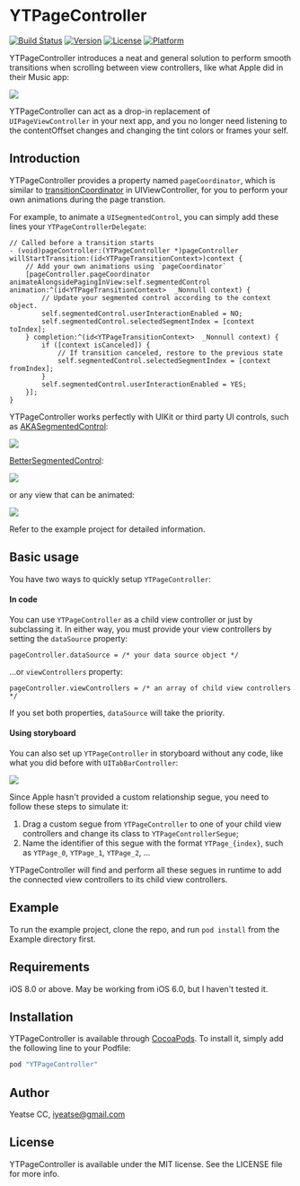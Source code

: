 # YTPageController

[![Build Status](https://travis-ci.org/Yeatse/YTPageController.svg?branch=master)](https://travis-ci.org/Yeatse/YTPageController)
[![Version](https://img.shields.io/cocoapods/v/YTPageController.svg?style=flat)](http://cocoapods.org/pods/YTPageController)
[![License](https://img.shields.io/cocoapods/l/YTPageController.svg?style=flat)](http://cocoapods.org/pods/YTPageController)
[![Platform](https://img.shields.io/cocoapods/p/YTPageController.svg?style=flat)](http://cocoapods.org/pods/YTPageController)

YTPageController introduces a neat and general solution to perform smooth transitions when scrolling between view controllers, like what Apple did in their Music app:

![](applemusic.gif)

YTPageController can act as a drop-in replacement of `UIPageViewController` in your next app, and you no longer need listening to the contentOffset changes and changing the tint colors or frames your self.

## Introduction

YTPageController provides a property named `pageCoordinator`, which is similar to [transitionCoordinator](https://developer.apple.com/reference/uikit/uiviewcontrollertransitioncoordinator) in UIViewController, for you to perform your own animations during the page transtion.

For example, to animate a `UISegmentedControl`, you can simply add these lines your `YTPageControllerDelegate`:

```objc
// Called before a transition starts
- (void)pageController:(YTPageController *)pageController willStartTransition:(id<YTPageTransitionContext>)context {
    // Add your own animations using `pageCoordinator`
    [pageController.pageCoordinator animateAlongsidePagingInView:self.segmentedControl animation:^(id<YTPageTransitionContext>  _Nonnull context) {
        // Update your segmented control according to the context object.
        self.segmentedControl.userInteractionEnabled = NO;
        self.segmentedControl.selectedSegmentIndex = [context toIndex];
    } completion:^(id<YTPageTransitionContext>  _Nonnull context) {
        if ([context isCanceled]) {
            // If transition canceled, restore to the previous state
            self.segmentedControl.selectedSegmentIndex = [context fromIndex];
        }
        self.segmentedControl.userInteractionEnabled = YES;
    }];
}
```

YTPageController works perfectly with UIKit or third party UI controls, such as [AKASegmentedControl](https://github.com/alikaragoz/AKASegmentedControl):

![](akasegmentedcontrol.gif)

[BetterSegmentedControl](https://github.com/gmarm/BetterSegmentedControl):

![](bettersegmentedcontrol.gif)

or any view that can be animated:

![](customview.gif)

Refer to the example project for detailed information.

## Basic usage

You have two ways to quickly setup `YTPageController`:

#### In code

You can use `YTPageController` as a child view controller or just by subclassing it. In either way, you must provide your view controllers by setting the `dataSource` property:

```objc
pageController.dataSource = /* your data source object */
```

...or `viewControllers` property:

```objc
pageController.viewControllers = /* an array of child view controllers */
```

If you set both properties, `dataSource` will take the priority.

#### Using storyboard

You can also set up `YTPageController` in storyboard without any code, like what you did before with `UITabBarController`:

![](relationship.png)

Since Apple hasn't provided a custom relationship segue, you need to follow these steps to simulate it:

1. Drag a custom segue from `YTPageController` to one of your child view controllers and change its class to `YTPageControllerSegue`;
2. Name the identifier of this segue with the format `YTPage_{index}`, such as `YTPage_0`, `YTPage_1`, `YTPage_2`, ...

YTPageController will find and perform all these segues in runtime to add the connected view controllers to its child view controllers.

## Example

To run the example project, clone the repo, and run `pod install` from the Example directory first.

## Requirements

iOS 8.0 or above. May be working from iOS 6.0, but I haven't tested it.

## Installation

YTPageController is available through [CocoaPods](http://cocoapods.org). To install it, simply add the following line to your Podfile:

```ruby
pod "YTPageController"
```

## Author

Yeatse CC, iyeatse@gmail.com

## License

YTPageController is available under the MIT license. See the LICENSE file for more info.




